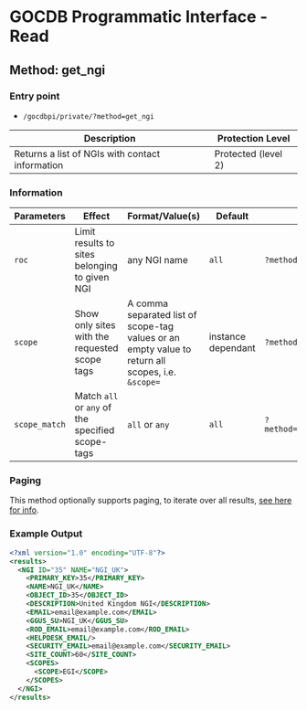 # GOCDB Programmatic Interface - Read

## Method: get_ngi

### Entry point

- `/gocdbpi/private/?method=get_ngi`

| Description | Protection Level |
| - | - |
| Returns a list of NGIs with contact information | Protected (level 2) |

### Information

| Parameters | Effect | Format/Value(s) | Default | Example |
| - | - | - | - | - |
| `roc` | Limit results to sites belonging to given NGI | any NGI name | `all` | `?method=get_site&roc=NGI_DE` |
| `scope` | Show only sites with the requested scope tags | A comma separated list of scope-tag values or an empty value to return all scopes, i.e. `&scope=` | instance dependant | `?method=get_site&scope=Local` |
| `scope_match` | Match `all` or `any` of the specified scope-tags | `all` or `any` | `all` | `?method=get_site&scope=Local,EGI&scope_match=any` |

### Paging

This method optionally supports paging, to iterate over all results,
[see here for info](https://wiki.egi.eu/wiki/GOCDB/notifications#Optional_Cursor_Paging_on_Read_API).

### Example Output

```xml
<?xml version="1.0" encoding="UTF-8"?>
<results>
  <NGI ID="35" NAME="NGI_UK">
    <PRIMARY_KEY>35</PRIMARY_KEY>
    <NAME>NGI_UK</NAME>
    <OBJECT_ID>35</OBJECT_ID>
    <DESCRIPTION>United Kingdom NGI</DESCRIPTION>
    <EMAIL>email@example.com</EMAIL>
    <GGUS_SU>NGI_UK</GGUS_SU>
    <ROD_EMAIL>email@example.com</ROD_EMAIL>
    <HELPDESK_EMAIL/>
    <SECURITY_EMAIL>email@example.com</SECURITY_EMAIL>
    <SITE_COUNT>60</SITE_COUNT>
    <SCOPES>
      <SCOPE>EGI</SCOPE>
    </SCOPES>
  </NGI>
</results>

```
